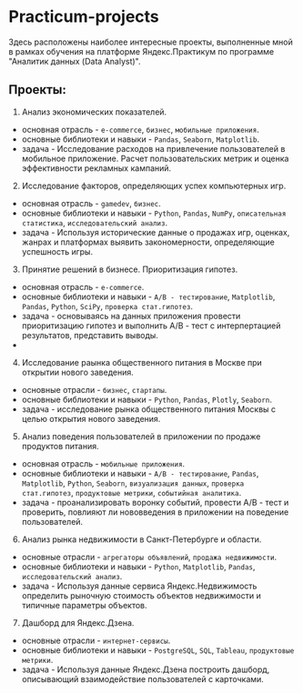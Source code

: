 # Practicum-projects

Здесь расположены наиболее интересные проекты, выполненные мной в рамках обучения на платформе Яндекс.Практикум по программе "Аналитик данных (Data Analyst)".

## Проекты:
1. Анализ экономических показателей.
- основная отрасль - `e-commerce`, `бизнес`, `мобильные приложения`.
- основные библиотеки и навыки - `Pandas`, `Seaborn`, `Matplotlib`.
- задача - Исследование расходов на привлечение пользователей в мобильное приложение. Расчет пользовательских метрик и оценка эффективности рекламных кампаний.

2. Исследование факторов, определяющих успех компьютерных игр.
- основная отрасль - `gamedev`, `бизнес`.
- основные библиотеки и навыки - `Python`, `Pandas`, `NumPy`, `описательная статистика`, `исследовательский анализ`.
- задача - Используя исторические данные о продажах игр, оценках, жанрах и платформах выявить закономерности, определяющие успешность игры.

3. Принятие решений в бизнесе. Приоритизация гипотез.
- основная отрасль - `e-commerce`.
- основные библиотеки и навыки - `A/B - тестирование`, `Matplotlib`, `Pandas`, `Python`, `SciPy`, `проверка стат.гипотез`.
- задача - основываясь на данных приложения провести приоритизацию гипотез и выполнить A/B - тест с интерпертацией результатов, представить выводы.
- 
4. Исследование раынка общественного питания в Москве при открытии нового заведения.
- основные отрасли - `бизнес`, `стартапы`.
- основные библиотеки и навыки - `Python`, `Pandas`, `Plotly`, `Seaborn`.
- задача - исследование рынка общественного питания Москвы с целью открытия нового заведения.

5. Анализ поведения пользователей в приложении по продаже продуктов питания.
- основная отрасль - `мобильные приложения`.
- основные библиотеки и навыки - `A/B - тестирование`, `Pandas`, `Matplotlib`, `Python`, `Seaborn`, `визуализация данных`, `проверка стат.гипотез`, `продуктовые метрики`, `событийная аналитика`.
- задача - проанализировать воронку событий, провести A/B - тест и проверить, повлияют ли нововведения в приложении на поведение пользователей.

6. Анализ рынка недвижимости в Санкт-Петербурге и области.
- основные отрасли - `агрегаторы объявлений`, `продажа недвижимости`.
- основные библиотеки и навыки - `Python`, `Matplotlib`, `Pandas`, `исследовательский анализ`.
- задача - Используя данные сервиса Яндекс.Недвижимость определить рыночную стоимость объектов недвижимости и типичные параметры объектов.

7. Дашборд для Яндекс.Дзена.
- основные отрасли - `интернет-сервисы`.
- основные библиотеки и навыки - `PostgreSQL`, `SQL`, `Tableau`, `продуктовые метрики`.
- задача - Используя данные Яндекс.Дзена построить дашборд, описывающий взаимодействие пользователей с карточками.
